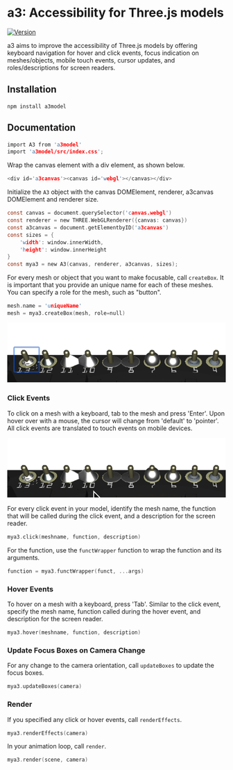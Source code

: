 # a3: Accessibility for Three.js models
[![Version](https://img.shields.io/badge/npm-v1.0.6-pink)](https://www.npmjs.com/package/a3model)

a3 aims to improve the accessibility of Three.js models by offering keyboard navigation for hover and click events, focus indication on meshes/objects, mobile touch events, cursor updates, and roles/descriptions for screen readers.

## Installation
``` 
npm install a3model 
```

## Documentation
```c 
import A3 from 'a3model'
import 'a3model/src/index.css';
```
Wrap the canvas element with a div element, as shown below.
```c 
<div id='a3canvas'><canvas id='webgl'></canvas></div>
```
Initialize the `A3` object with the canvas DOMElement, renderer, a3canvas DOMElement and renderer size.
```c 
const canvas = document.querySelector('canvas.webgl')
const renderer = new THREE.WebGLRenderer({canvas: canvas})
const a3canvas = document.getElementbyID('a3canvas')
const sizes = {
    'width': window.innerWidth,
    'height': window.innerHeight
}
const mya3 = new A3(canvas, renderer, a3canvas, sizes);
```
For every mesh or object that you want to make focusable, call `createBox`. It is important that you provide an unique name for each of these meshes. You can specify a role for the mesh, such as "button".
```c
mesh.name = 'uniqueName'
mesh = mya3.createBox(mesh, role=null)
```

<img src="https://github.com/HilarieSit/a3/blob/master/tabexample.gif" width="600" alt="gif demostrating focus of meshes using tab">

### Click Events
To click on a mesh with a keyboard, tab to the mesh and press 'Enter'. Upon hover over with a mouse, the cursor will change from 'default' to 'pointer'. All click events are translated to touch events on mobile devices.

<img src="https://github.com/HilarieSit/a3/blob/master/hoverexample.gif" width="600" alt="gif demostrating cursor change on hover for clickable meshes">

For every click event in your model, identify the mesh name, the function that will be called during the click event, and a description for the screen reader.
```c
mya3.click(meshname, function, description)
```
For the function, use the `functWrapper` function to wrap the function and its arguments.
```c
function = mya3.functWrapper(funct, ...args)
```

### Hover Events
To hover on a mesh with a keyboard, press 'Tab'. Similar to the click event, specify the mesh name, function called during the hover event, and description for the screen reader.
```c
mya3.hover(meshname, function, description)
```
### Update Focus Boxes on Camera Change
For any change to the camera orientation, call `updateBoxes` to update the focus boxes.
```c
mya3.updateBoxes(camera)
```
### Render
If you specified any click or hover events, call `renderEffects`.
```c
mya3.renderEffects(camera)
```
In your animation loop, call `render`.
```c
mya3.render(scene, camera)
```